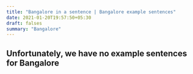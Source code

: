 ```yaml
---
title: "Bangalore in a sentence | Bangalore example sentences"
date: 2021-01-20T19:57:50+05:30
draft: falses
summary: "Bangalore"
---
```

## Unfortunately, we have no example sentences for Bangalore                 
